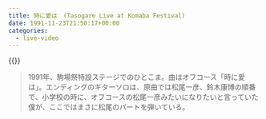 ```yaml
---
title: 時に愛は　(Tasogare Live at Komaba Festival)
date: 1991-11-23T21:50:17+00:00
categories:
  - live-video
---
```


{{<youtube foHv52kGchI>}}


>1991年、駒場祭特設ステージでのひとこま。曲はオフコース「時に愛は」。エンディングのギターソロは、原曲では松尾一彦、鈴木康博の順番で、小学校の時に、オフコースの松尾一彦みたいになりたいと言っていた僕が、ここではまさに松尾のパートを弾いている。  
